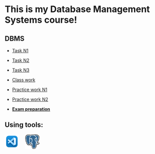 # This is my Database Management Systems **course**!
## DBMS

- [Task N1](https://github.com/Pribor86/dataBaseLessons/tree/main/task1)
- [Task N2](https://github.com/Pribor86/dataBaseLessons/tree/main/task2)
- [Task N3](https://github.com/Pribor86/dataBaseLessons/tree/main/task3)

- [Class work](https://github.com/Pribor86/dataBaseLessons/tree/main/classWorks)
- [Practice work N1](https://github.com/Pribor86/dataBaseLessons/tree/main/practiceWork)
- [Practice work N2](https://github.com/Pribor86/dataBaseLessons/tree/main/practiceWork2)
- [**Exam preparation**](https://github.com/Pribor86/dataBaseLessons/tree/main/exam)

## Using tools:

<img src="assets/vscode2.png"
     alt="Visual Studia Code"
     style="float: left; margin-right: 10px; width: 45px;"/>
<img src="assets/postgresql.png"
     alt="PostgreSql"
     style="float: left; margin-left: 10px; width: 45px;"/>